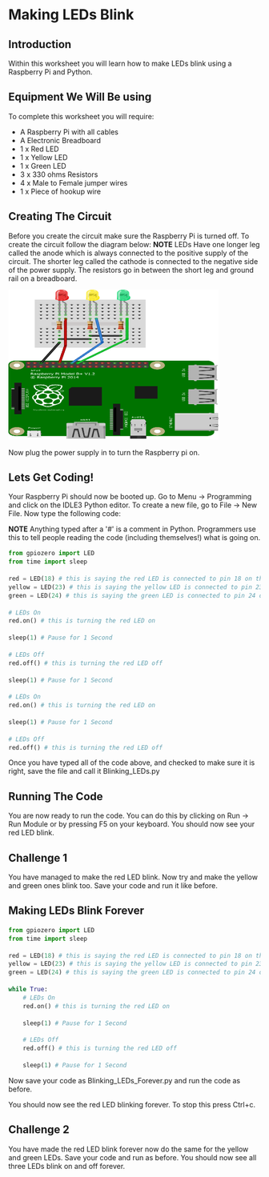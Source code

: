 # Making LEDs Blink

## Introduction
Within this worksheet you will learn how to make LEDs blink using a Raspberry Pi and Python.

## Equipment We Will Be using
To complete this worksheet you will require:
* A Raspberry Pi with all cables
* A Electronic Breadboard
* 1 x Red LED
* 1 x Yellow LED
* 1 x Green LED
* 3 x 330 ohms Resistors
* 4 x Male to Female jumper wires
* 1 x Piece of hookup wire

## Creating The Circuit
Before you create the circuit make sure the Raspberry Pi is turned off.
To create the circuit follow the diagram below:
**NOTE** LEDs Have one longer leg called the anode which is always connected to the positive supply of the circuit. The shorter leg called the cathode is connected to the negative side of the power supply. The resistors go in between the short leg and ground rail on a breadboard.

<img src = "Images/LEDs.png" width = "420px" height = "300px" />

Now plug the power supply in to turn the Raspberry pi on.

## Lets Get Coding!
Your Raspberry Pi should now be booted up. Go to Menu -> Programming and click on the IDLE3 Python editor. To create a new file, go to File -> New File. Now type the following code:

**NOTE** Anything typed after a '#' is a comment in Python. Programmers use this to tell people reading the code (including themselves!) what is going on.

```python
from gpiozero import LED
from time import sleep

red = LED(18) # this is saying the red LED is connected to pin 18 on the raspberry pi
yellow = LED(23) # this is saying the yellow LED is connected to pin 23 on the raspberry pi
green = LED(24) # this is saying the green LED is connected to pin 24 on the raspberry pi

# LEDs On
red.on() # this is turning the red LED on

sleep(1) # Pause for 1 Second

# LEDs Off
red.off() # this is turning the red LED off

sleep(1) # Pause for 1 Second

# LEDs On
red.on() # this is turning the red LED on

sleep(1) # Pause for 1 Second

# LEDs Off
red.off() # this is turning the red LED off
```

Once you have typed all of the code above, and checked to make sure it is right, save the file and call it Blinking_LEDs.py

## Running The Code
You are now ready to run the code. You can do this by clicking on Run -> Run Module or by pressing F5 on your keyboard. You should now see your red LED blink.

## Challenge 1
You have managed to make the red LED blink. Now try and make the yellow and green ones blink too. Save your code and run it like before.

<div class="page-break"></div>

## Making LEDs Blink Forever
```python
from gpiozero import LED
from time import sleep

red = LED(18) # this is saying the red LED is connected to pin 18 on the raspberry pi
yellow = LED(23) # this is saying the yellow LED is connected to pin 23 on the raspberry pi
green = LED(24) # this is saying the green LED is connected to pin 24 on the raspberry pi

while True:
    # LEDs On
    red.on() # this is turning the red LED on

    sleep(1) # Pause for 1 Second

    # LEDs Off
    red.off() # this is turning the red LED off

    sleep(1) # Pause for 1 Second
```

Now save your code as Blinking_LEDs_Forever.py and run the code as before.

You should now see the red LED blinking forever. To stop this press Ctrl+c.

## Challenge 2
You have made the red LED blink forever now do the same for the yellow and green LEDs. Save your code and run as before. You should now see all three LEDs blink on and off forever.
